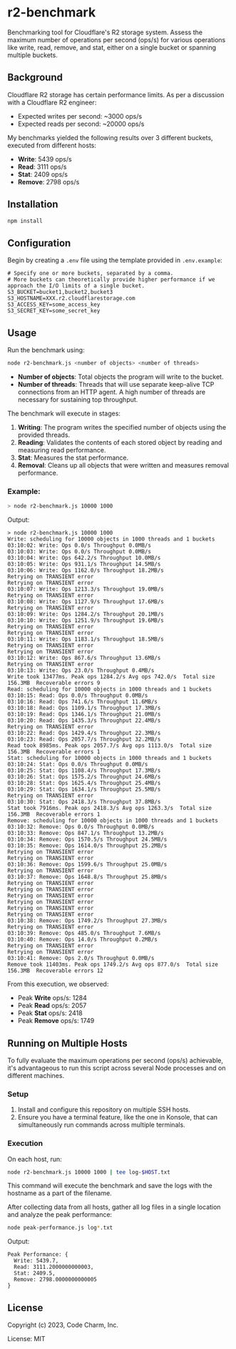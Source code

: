 # r2-benchmark

Benchmarking tool for Cloudflare's R2 storage system. Assess the maximum number of operations per second (ops/s) for various operations like write, read, remove, and stat, either on a single bucket or spanning multiple buckets.

## Background

Cloudflare R2 storage has certain performance limits. As per a discussion with a Cloudflare R2 engineer:
- Expected writes per second: ~3000 ops/s
- Expected reads per second: ~20000 ops/s

My benchmarks yielded the following results over 3 different buckets, executed from different hosts:
- **Write**: 5439 ops/s
- **Read**: 3111 ops/s
- **Stat**: 2409 ops/s
- **Remove**: 2798 ops/s

## Installation

```bash
npm install
```

## Configuration

Begin by creating a `.env` file using the template provided in `.env.example`:

```plaintext
# Specify one or more buckets, separated by a comma.
# More buckets can theoretically provide higher performance if we approach the I/O limits of a single bucket.
S3_BUCKET=bucket1,bucket2,bucket3
S3_HOSTNAME=XXX.r2.cloudflarestorage.com
S3_ACCESS_KEY=some_access_key
S3_SECRET_KEY=some_secret_key
```

## Usage

Run the benchmark using:

```bash
node r2-benchmark.js <number of objects> <number of threads>
```

- **Number of objects**: Total objects the program will write to the bucket.
- **Number of threads**: Threads that will use separate keep-alive TCP connections from an HTTP agent. A high number of threads are necessary for sustaining top throughput.

The benchmark will execute in stages:
1. **Writing**: The program writes the specified number of objects using the provided threads.
2. **Reading**: Validates the contents of each stored object by reading and measuring read performance.
3. **Stat**: Measures the stat performance.
4. **Removal**: Cleans up all objects that were written and measures removal performance.

### Example:

```bash
> node r2-benchmark.js 10000 1000
```

Output:

```plaintext
> node r2-benchmark.js 10000 1000
Write: scheduling for 10000 objects in 1000 threads and 1 buckets
03:10:02: Write: Ops 0.0/s Throughput 0.0MB/s
03:10:03: Write: Ops 0.0/s Throughput 0.0MB/s
03:10:04: Write: Ops 642.2/s Throughput 10.0MB/s
03:10:05: Write: Ops 931.1/s Throughput 14.5MB/s
03:10:06: Write: Ops 1162.0/s Throughput 18.2MB/s
Retrying on TRANSIENT error
Retrying on TRANSIENT error
03:10:07: Write: Ops 1213.3/s Throughput 19.0MB/s
Retrying on TRANSIENT error
03:10:08: Write: Ops 1127.9/s Throughput 17.6MB/s
Retrying on TRANSIENT error
03:10:09: Write: Ops 1284.2/s Throughput 20.1MB/s
03:10:10: Write: Ops 1251.9/s Throughput 19.6MB/s
Retrying on TRANSIENT error
Retrying on TRANSIENT error
03:10:11: Write: Ops 1183.1/s Throughput 18.5MB/s
Retrying on TRANSIENT error
Retrying on TRANSIENT error
03:10:12: Write: Ops 867.6/s Throughput 13.6MB/s
Retrying on TRANSIENT error
03:10:13: Write: Ops 23.0/s Throughput 0.4MB/s
Write took 13477ms. Peak ops 1284.2/s Avg ops 742.0/s  Total size 156.3MB  Recoverable errors 9
Read: scheduling for 10000 objects in 1000 threads and 1 buckets
03:10:15: Read: Ops 0.0/s Throughput 0.0MB/s
03:10:16: Read: Ops 741.6/s Throughput 11.6MB/s
03:10:18: Read: Ops 1109.1/s Throughput 17.3MB/s
03:10:19: Read: Ops 1346.1/s Throughput 21.0MB/s
03:10:20: Read: Ops 1435.3/s Throughput 22.4MB/s
Retrying on TRANSIENT error
03:10:22: Read: Ops 1429.4/s Throughput 22.3MB/s
03:10:23: Read: Ops 2057.7/s Throughput 32.2MB/s
Read took 8985ms. Peak ops 2057.7/s Avg ops 1113.0/s  Total size 156.3MB  Recoverable errors 1
Stat: scheduling for 10000 objects in 1000 threads and 1 buckets
03:10:24: Stat: Ops 0.0/s Throughput 0.0MB/s
03:10:25: Stat: Ops 1108.4/s Throughput 17.3MB/s
03:10:26: Stat: Ops 1575.2/s Throughput 24.6MB/s
03:10:28: Stat: Ops 1625.4/s Throughput 25.4MB/s
03:10:29: Stat: Ops 1634.1/s Throughput 25.5MB/s
Retrying on TRANSIENT error
03:10:30: Stat: Ops 2418.3/s Throughput 37.8MB/s
Stat took 7916ms. Peak ops 2418.3/s Avg ops 1263.3/s  Total size 156.3MB  Recoverable errors 1
Remove: scheduling for 10000 objects in 1000 threads and 1 buckets
03:10:32: Remove: Ops 0.0/s Throughput 0.0MB/s
03:10:33: Remove: Ops 847.1/s Throughput 13.2MB/s
03:10:34: Remove: Ops 1570.5/s Throughput 24.5MB/s
03:10:35: Remove: Ops 1614.0/s Throughput 25.2MB/s
Retrying on TRANSIENT error
Retrying on TRANSIENT error
03:10:36: Remove: Ops 1599.6/s Throughput 25.0MB/s
Retrying on TRANSIENT error
03:10:37: Remove: Ops 1648.8/s Throughput 25.8MB/s
Retrying on TRANSIENT error
Retrying on TRANSIENT error
Retrying on TRANSIENT error
Retrying on TRANSIENT error
Retrying on TRANSIENT error
Retrying on TRANSIENT error
03:10:38: Remove: Ops 1749.2/s Throughput 27.3MB/s
Retrying on TRANSIENT error
03:10:39: Remove: Ops 485.0/s Throughput 7.6MB/s
03:10:40: Remove: Ops 14.0/s Throughput 0.2MB/s
Retrying on TRANSIENT error
Retrying on TRANSIENT error
03:10:41: Remove: Ops 2.0/s Throughput 0.0MB/s
Remove took 11403ms. Peak ops 1749.2/s Avg ops 877.0/s  Total size 156.3MB  Recoverable errors 12
```

From this execution, we observed:
- Peak **Write** ops/s: 1284
- Peak **Read** ops/s: 2057
- Peak **Stat** ops/s: 2418
- Peak **Remove** ops/s: 1749

## Running on Multiple Hosts

To fully evaluate the maximum operations per second (ops/s) achievable, it's advantageous to run this script across several Node processes and on different machines.

### Setup

1. Install and configure this repository on multiple SSH hosts.
2. Ensure you have a terminal feature, like the one in Konsole, that can simultaneously run commands across multiple terminals.

### Execution

On each host, run:

```bash
node r2-benchmark.js 10000 1000 | tee log-$HOST.txt
```

This command will execute the benchmark and save the logs with the hostname as a part of the filename.

After collecting data from all hosts, gather all log files in a single location and analyze the peak performance:

```bash
node peak-performance.js log*.txt
```

Output:

```plaintext
Peak Performance: {
  Write: 5439.7,
  Read: 3111.2000000000003,
  Stat: 2409.5,
  Remove: 2798.0000000000005
}
```

## License

Copyright (c) 2023, Code Charm, Inc.

License: MIT
